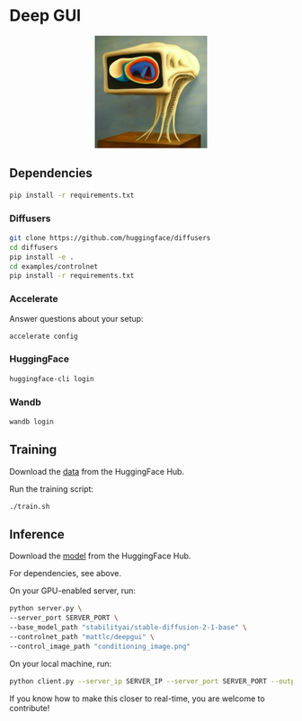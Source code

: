 # Deep GUI

<div class="image-container" style="flex: 1; text-align: center">
    <img src="deep-gui-creature.png" width="200" height="200">
</div>

## Dependencies

```bash
pip install -r requirements.txt
```

### Diffusers

```bash
git clone https://github.com/huggingface/diffusers
cd diffusers
pip install -e .
cd examples/controlnet
pip install -r requirements.txt
```

### Accelerate

Answer questions about your setup:
```bash
accelerate config
```

### HuggingFace

```bash
huggingface-cli login
```

### Wandb
    
```bash
wandb login
```

## Training

Download the [data](https://huggingface.co/datasets/mattlc/deepgui) from the HuggingFace Hub.

Run the training script:
```bash
./train.sh
```

## Inference

Download the [model](https://huggingface.co/mattlc/deepgui) from the HuggingFace Hub.

For dependencies, see above.

On your GPU-enabled server, run:
```bash
python server.py \
--server_port SERVER_PORT \
--base_model_path "stabilityai/stable-diffusion-2-1-base" \
--controlnet_path "mattlc/deepgui" \
--control_image_path "conditioning_image.png"
```

On your local machine, run:
```bash
python client.py --server_ip SERVER_IP --server_port SERVER_PORT --output_folder OUTPUT_FOLDER
```

If you know how to make this closer to real-time, you are welcome to contribute!